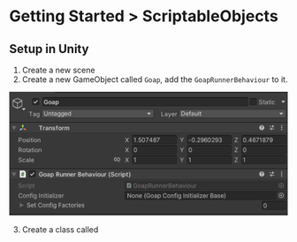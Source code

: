 ﻿# Getting Started > ScriptableObjects

## Setup in Unity

1. Create a new scene
2. Create a new GameObject called `Goap`, add the `GoapRunnerBehaviour` to it.

![Goap Runner Behaviour](../images/getting_started_goap_runner.png)

3. Create a class called 